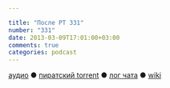 ```yaml
---

title: "После РТ 331"
number: "331"
date: 2013-03-09T17:01:00+03:00
comments: true
categories: podcast
---
```

[аудио](http://cdn.radio-t.com/rt331post.mp3) ● [пиратский torrent](http://pirates.radio-t.com/torrents/rt331post.mp3.torrent) ● [лог чата](http://chat.radio-t.com/logs/radio-t-331.html) ● [wiki](http://wiki.radio-t.com/%D0%9F%D0%BE%D1%81%D0%BB%D0%B5_%D0%A0%D0%A2_331) <audio src="http://cdn.radio-t.com/rt331post.mp3" preload="none">
